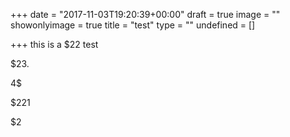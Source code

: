 +++
date = "2017-11-03T19:20:39+00:00"
draft = true
image = ""
showonlyimage = true
title = "test"
type = ""
undefined = []

+++
this is a $22 test

\$23.

4$

\$221

 $2